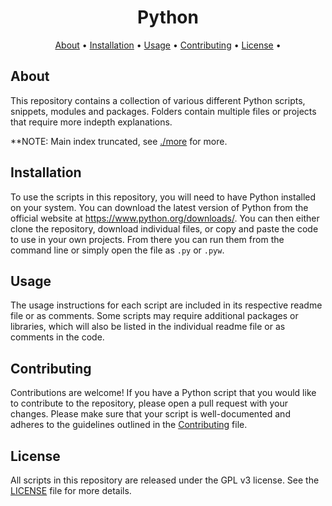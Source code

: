<h1 align="center">Python</h1>

<p align="center">
  <a href="#about">About</a> •
  <a href="#installation">Installation</a> •
  <a href="#usage">Usage</a> •
  <a href="#contributing">Contributing</a> •
  <a href="#license">License</a> •
</p>

## About

This repository contains a collection of various different Python scripts, snippets, modules and packages. Folders contain multiple files or projects that require more indepth explanations.     

**NOTE: Main index truncated, see [./more](./more) for more.

## Installation
To use the scripts in this repository, you will need to have Python installed on your system. You can download the latest version of Python from the official website at https://www.python.org/downloads/. You can then either clone the repository, download individual files, or copy and paste the code to use in your own projects. From there you can run them from the command line or simply open the file as `.py` or `.pyw`.

## Usage
The usage instructions for each script are included in its respective readme file or as comments. Some scripts may require additional packages or libraries, which will also be listed in the individual readme file or as comments in the code.

## Contributing
Contributions are welcome! If you have a Python script that you would like to contribute to the repository, please open a pull request with your changes. Please make sure that your script is well-documented and adheres to the guidelines outlined in the [Contributing](./CONTRIBUTING.md) file.

## License
All scripts in this repository are released under the GPL v3 license. See the [LICENSE](./LICENSE) file for more details.
